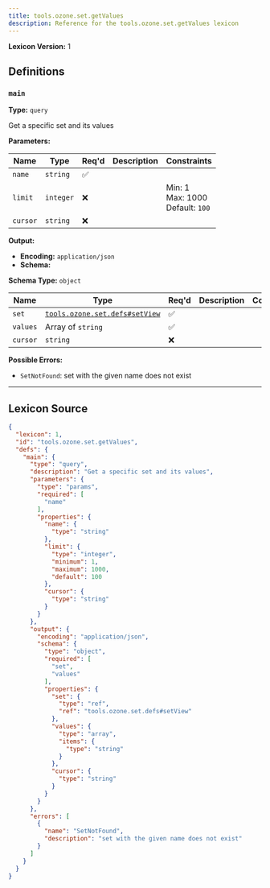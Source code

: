 ```yaml
---
title: tools.ozone.set.getValues
description: Reference for the tools.ozone.set.getValues lexicon
---
```

**Lexicon Version:** 1

## Definitions

<a name="main"></a>
### `main`

**Type:** `query`

Get a specific set and its values

**Parameters:**

| Name | Type | Req'd  | Description | Constraints |
|------|------|----------|-------------|-------------|
| `name` | `string` | ✅  |  |  |
| `limit` | `integer` | ❌  |  | Min: 1<br/>Max: 1000<br/>Default: `100` |
| `cursor` | `string` | ❌  |  |  |
**Output:**

- **Encoding:** `application/json`
- **Schema:**

**Schema Type:** `object`

| Name | Type | Req'd  | Description | Constraints |
|------|------|----------|-------------|-------------|
| `set` | [`tools.ozone.set.defs#setView`](/lexicons/tools/ozone/set/defs#setView) | ✅  |  |  |
| `values` | Array of `string` | ✅  |  |  |
| `cursor` | `string` | ❌  |  |  |
**Possible Errors:**

- `SetNotFound`: set with the given name does not exist

---

## Lexicon Source
```json
{
  "lexicon": 1,
  "id": "tools.ozone.set.getValues",
  "defs": {
    "main": {
      "type": "query",
      "description": "Get a specific set and its values",
      "parameters": {
        "type": "params",
        "required": [
          "name"
        ],
        "properties": {
          "name": {
            "type": "string"
          },
          "limit": {
            "type": "integer",
            "minimum": 1,
            "maximum": 1000,
            "default": 100
          },
          "cursor": {
            "type": "string"
          }
        }
      },
      "output": {
        "encoding": "application/json",
        "schema": {
          "type": "object",
          "required": [
            "set",
            "values"
          ],
          "properties": {
            "set": {
              "type": "ref",
              "ref": "tools.ozone.set.defs#setView"
            },
            "values": {
              "type": "array",
              "items": {
                "type": "string"
              }
            },
            "cursor": {
              "type": "string"
            }
          }
        }
      },
      "errors": [
        {
          "name": "SetNotFound",
          "description": "set with the given name does not exist"
        }
      ]
    }
  }
}
```
